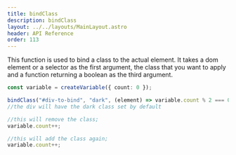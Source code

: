 ```yaml
---
title: bindClass
description: bindClass
layout: ../../layouts/MainLayout.astro
header: API Reference
order: 113
---
```


This function is used to bind a class to the actual element. It takes a dom
element or a selector as the first argument, the class that you want to apply
and a function returning a boolean as the third argument.

```typescript
const variable = createVariable({ count: 0 });

bindClass("#div-to-bind", "dark", (element) => variable.count % 2 === 0);
//the div will have the dark class set by default

//this will remove the class;
variable.count++;

//this will add the class again;
variable.count++;
```


